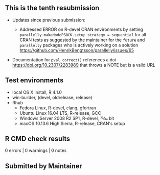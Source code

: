 ## This is the tenth resubmission

* Updates since previous submission:
  * Addressed ERROR on R-devel CRAN environments by setting `parallelly.makeNodePSOCK.setup_strategy = sequential` for all CRAN tests as suggested by the maintainer for the `future` and `parallelly` packages who is actively working on a solution <https://github.com/HenrikBengtsson/parallelly/issues/65>
  
* Documentation for `pval_correct()` references a doi <https://doi.org/10.2307/2283989> that throws a NOTE but is a valid URL

## Test environments
* local OS X install, R 4.1.0
* win-builder, (devel, oldrelease, release)
* Rhub
  * Fedora Linux, R-devel, clang, gfortran
  * Ubuntu Linux 16.04 LTS, R-release, GCC
  * Windows Server 2008 R2 SP1, R-devel, 32⁄64 bit
  * macOS 10.13.6 High Sierra, R-release, CRAN's setup

## R CMD check results
0 errors | 0 warnings | 0 notes

## Submitted by Maintainer
